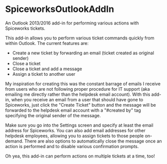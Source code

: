 # SpiceworksOutlookAddIn
An Outlook 2013/2016 add-in for performing various actions with Spiceworks tickets.

This add-in allows you to perform various ticket commands quickly from within Outlook.  The current features are:

* Create a new ticket by forwarding an email (ticket created as original sender)
* Close a ticket
* Close a ticket and add a message
* Assign a ticket to another user

My inspiration for creating this was the constant barrage of emails I receive from users who are not following proper procedure for IT support (aka emailing me directly rather than the helpdesk email account).  With this add-in, when you receive an email from a user that should have gone to Spiceworks, just click the "Create Ticket" button and the message will be forwarded to the helpdesk email account with a "#created by" tag specifying the original sender of the message.

Make sure you go into the Settings screen and specify at least the email address for Spiceworks.  You can also add email addresses for other helpdesk employees, allowing you to assign tickets to those people on-demand.  There are also options to automatically close the message once an action is performed and to disable various confirmation prompts.

Oh yea, this add-in can perform actions on multiple tickets at a time, too!
